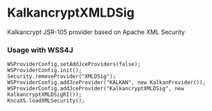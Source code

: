 # KalkancryptXMLDSig
Kalkancrypt JSR-105 provider based on Apache XML Security

### Usage with WSS4J
```
WSProviderConfig.setAddJceProviders(false);
WSProviderConfig.init();
Security.removeProvider("XMLDSig");
WSProviderConfig.addJceProvider("KALKAN", new KalkanProvider());
WSProviderConfig.addJceProvider("KalkancryptXMLDSig", new KalkancryptXMLDSigRI());
KncaXS.loadXMLSecurity();
```
